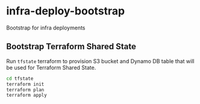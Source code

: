 # infra-deploy-bootstrap
Bootstrap for infra deployments

## Bootstrap Terraform Shared State

Run `tfstate` terraform to provision S3 bucket and Dynamo DB table that will be used for Terraform Shared State.

```bash
cd tfstate
terraform init
terraform plan
terraform apply
```
